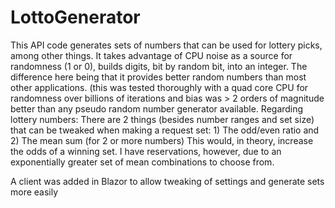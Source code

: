 # LottoGenerator
This API code generates sets of numbers that can be used for lottery picks, among other things.
It takes advantage of CPU noise as a source for randomness (1 or 0), builds digits, bit by random bit, into an integer.
The difference here being that it provides better random numbers than most other applications.
(this was tested thoroughly with a quad core CPU for randomness over billions of iterations and bias was > 2 orders of magnitude better than any pseudo random number generator available.
Regarding lottery numbers: 
There are 2 things (besides number ranges and set size) that can be tweaked when making a request set: 1) The odd/even ratio and 2) The mean sum (for 2 or more numbers)
This would, in theory, increase the odds of a winning set. I have reservations, however, due to an exponentially greater set of mean combinations to choose from.

A client was added in Blazor to allow tweaking of settings and generate sets more easily
